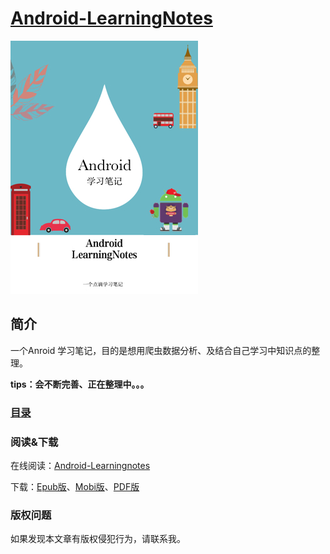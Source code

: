 [Android-LearningNotes](https://fushenghua.gitbooks.io/android-learningnotes/)
===
![cover_smal](cover_small.jpg)


简介
--

一个Anroid 学习笔记，目的是想用爬虫数据分析、及结合自己学习中知识点的整理。

**tips：会不断完善、正在整理中。。。**

### [目录](SUMMARY.md)
	
### 阅读&下载
	
在线阅读：[Android-Learningnotes](https://fushenghua.gitbooks.io/android-learningnotes/)

下载：[Epub版](https://github.com/fushenghua/Android-LearningNotes/blob/master/docs/Android-Learningnotes.epub?raw=true)、[Mobi版](https://github.com/fushenghua/Android-LearningNotes/blob/master/docs/Android-Learningnotes.mobi?raw=true)、[PDF版]()


### 版权问题

如果发现本文章有版权侵犯行为，请联系我。

